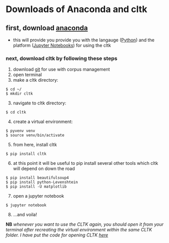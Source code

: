 # Downloads of Anaconda and cltk

## first, download [anaconda](https://www.anaconda.com/distribution/)
- this will provide you provide you with the langauge ([Python](https://www.python.org)) and the platform ([Jupyter Notebooks](https://jupyter.org)) for using the cltk

### next, download cltk by following these steps

1. download [git](https://git-scm.com/downloads) for use with corpus management 
2. open terminal
3. make a cltk directory:
```
$ cd ~/
$ mkdir cltk
```
3. navigate to cltk directory: 

```
$ cd cltk
```
4. create a virtual environment: 
```
$ pyvenv venv
$ source venv/bin/activate
```
5. from here, install cltk

```
$ pip install cltk
```

6. at this point it will be useful to pip install several other tools which cltk will depend on down the road 

```
$ pip install beautifulsoup4
$ pip install python-Levenshtein
$ pip install -U matplotlib
```

7. open a jupyter notebook

```
$ jupyter notebook
```
8. ...and voila!

**NB** *whenever you want to use the CLTK again, you should open it from your terminal after recreating the virtual environment within the same CLTK folder. I have put the code for opening CLTK [here](/resources/runcltk)*

